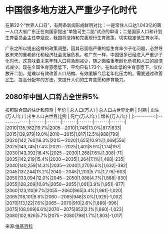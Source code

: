 # 中国很多地方进入严重少子化时代

在第22个“世界人口日”，有两条新闻形成鲜明对比：一是常住人口达1.043亿的第一人口大省广东正在向国家提出“单独可生二胎”试点的申请；二是国家人口和计划生育委员会主任李斌说，我国将坚持和完善现行生育政策，切实稳定低生育水平。

广东之所以提出这样的政策调整，因其已面临严重的低生育率少子化问题，必然导致未来的重老龄化和经济社会发展危机。和广东一样，中国很多已经进入严重少子化时代，这意味着未来年轻人口将急剧减少，随之面临重老龄化危机和人口的崩溃式减少。现在全国生育意愿低下，平均只有1.73个。在如此低的生育意愿下，仅仅放开二胎，是难以有效改善人口结构、有效缓解今后老年化压力的。需要通过改善民生、提高分配率的方法，来提升人们的生育意愿和养育能力。

## 2080年中国人口将占全世界5%

按照联合国的估计和预测
| 年份 | 总人口(万人) | 总人口占世界比例 | 时期 | 出生(万人/年) | 出生人口占世界比例 | 死亡(万人/年) | 增长(万人/年) |
|:----------:|:-------------:|:------:|:------:|:------:|:------:|:------:|:------:|
|2010|135,982|19.7%|2005－2010|1,748|13.0%|877|833| 
|2015|139,979|19.0%|2010－2015|1,817|12.5%|988|799| 
|2020|142,760|18.3%|2015－2020|1,655|10.9%|1,069|556| 
|2025|143,745|17.4%|2020－2025|1,401|8.9%|1,174|197| 
|2030|143,392|16.4%|2025－2030|1,268|7.6%|1,308|-71| 
|2035|142,219|15.4%|2030－2035|1,264|7.1%|1,468|-235| 
|2040|140,259|14.3%|2035－2040|1,270|6.6%|1,632|-392| 
|2045|137,244|13.2%|2040－2045|1,203|5.7%|1,776|-603| 
|2050|133,094|12.0%|2045－2050|1,088|4.7%|1,888|-830| 
|2055|128,209|10.8%|2050－2055|1,001|3.9%|1,951|-977| 
|2060|123,110|9.7%|2055－2060|965|3.4%|1,961|-1,020| 
|2065|118,101|8.6%|2060－2065|948|3.0%|1,929|-1,002| 
|2070|113,122|7.6%|2065－2070|910|2.6%|1,888|-996| 
|2075|108,009|6.6%|2070－2075|852|2.1%|1,860|-1,023| 
|2080|102,926|5.7%|2075－2080|798|1.7%|1,803|-1,017|

来源:[维基百科](https://zh.wikipedia.org/wiki/%E4%B8%AD%E5%9B%BD%E5%A4%A7%E9%99%86%E4%BA%BA%E5%8F%A3)

